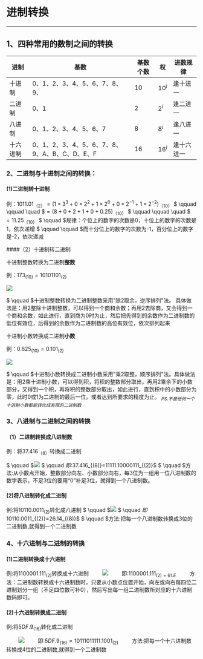 ﻿# 进制转换

------

## 1、四种常用的数制之间的转换

| 进制 | 基数 | 基数个数 | 权 | 进数规律 |
| ---- | ---- | ------ | --- | ------- |
| 十进制 | 0、1、2、3、4、5、6、7、8、9、| 10 | $10^i$ | 逢十进一 |
| 二进制 | 0、1|2|$2^i$ | 逢二进一 |
| 八进制 | 0、1、2、3、4、5、6、7|8|$8^i$|逢八进一 |
| 十六进制 | 0、1、2、3、4、5、6、7、8、9、A、B、C、D、E、F | 16 | $16^i$ | 逢十六进一 |

### 2、二进制与十进制之间的转换：

#### (1)二进制转十进制

例：$1011.01_{（2）}=(1\times3^3+0\times2^2+1\times2^0+0\times2^{-1}+1\times2^{-2})_{（10）}$
$ \qquad  \qquad \quad $$=(8+0+2+1+0+0.25)_{（10）}$
$ \qquad  \qquad \quad $$=11.25_{（10）}$
$ \qquad $规律：个位上的数字的次数是0，十位上的数字的次数是1，依次递增
$ \qquad  \qquad $而十分位上的数字的次数为-1，百分位上的数字是-2，依次递减

####（2）十进制转二进制

十进制整数转换为二进制**整数**

例：$173_{(10)}=10101101_{(2)}$

![](https://gss2.bdstatic.com/9fo3dSag_xI4khGkpoWK1HF6hhy/baike/c0%3Dbaike72%2C5%2C5%2C72%2C24/sign=1f30e5a642166d222c7a1dc6274a6292/ca1349540923dd541c85c505d009b3de9d8248ec.jpg)

$ \qquad $十进制整数转换为二进制整数采用"除2取余，逆序排列"法。
具体做法是：用2整除十进制整数，可以得到一个商和余数；再用2去除商，又会得到一个商和余数，如此进行，直到商为0时为止，然后把先得到的余数作为二进制数的低位有效位，后得到的余数作为二进制数的高位有效位，依次排列起来

十进制小数转换成二进制**小数**

例：$0.625_{(10)}=0.101_{(2)}$

   ![](https://t1.picb.cc/uploads/2018/06/25/2zqjMr.png)

$ \qquad $十进制小数转换成二进制小数采用"乘2取整，顺序排列"法。具体做法是：用2乘十进制小数，可以得到积，将积的整数部分取出，再用2乘余下的小数部分，又得到一个积，再将积的整数部分取出，如此进行，直到积中的小数部分为零，此时0或1为二进制的最后一位。或者达到所要求的精度为止。
$_{PS.不是任何一个十进制小数都能转化成有限的二进制数}$

### 3、八进制与二进制之间的转换

#### （1）二进制转换成八进制数

例：将$37.416_{（8）}$转换成二进制

$ \qquad $![](https://t1.picb.cc/uploads/2018/06/26/2zDT2K.png)
$ \qquad $即:$37.416_{(8)}=11111.10000111_{(2)}$
$ \qquad $方法:从小数点开始，整数部分向左、小数部分向右，每3位为一组用一位八进制数的数字表示，不足3位的要用“0”补足3位，就得到一个八进制数。

#### (2)将八进制转化成二进制

例:将$10110.0011_{(2)}$转化成八进制
$ \qquad $![](https://t1.picb.cc/uploads/2018/06/26/2zEgK1.png)
$ \qquad $即$10110.0011_{(2)}=26.14_{(8)}$
$ \qquad $方法:把每一个八进制数转换成3位的二进制数,就得到一个二进制数

### 4、十六进制与二进制的转换

#### (1)二进制转换成十六进制

例:将$1100001.111_{(2)}$转换成十六进制
$\qquad$![](https://t1.picb.cc/uploads/2018/06/26/2zEWYe.png)
$\qquad$即:$1100001.111_{(2)=61.E}$
$\qquad$方法：二进制数转换成十六进制数时，只要从小数点位置开始，向左或向右每四位二进制划分一组（不足四位数可补0），然后写出每一组二进制数所对应的十六进制数码即可。

#### (2)十六进制转换成二进制

例:将$5DF.9_{(16)}$转化成二进制

$\qquad$![](https://t1.picb.cc/uploads/2018/06/26/2zE5Fj.png)
$\qquad$即:$5DF.9_{(16)}=10111011111.1001_{(2)}$
$\qquad$方法:把每一个十六进制数转换成4位的二进制数,就得到一个二进制数